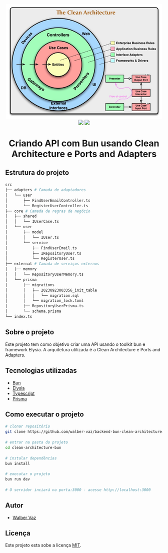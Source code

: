 <div align="center">
  <img src="./CleanArchitecture.jpg" width="500px" />
  <div>
    <img src="https://user-images.githubusercontent.com/709451/182802334-d9c42afe-f35d-4a7b-86ea-9985f73f20c3.png" width="60px" />
    <img src="https://avatars.githubusercontent.com/u/119793569?s=200&v=4"" width="60px" />
  </div>
  <h1>Criando API com Bun usando Clean Architecture e Ports and Adapters</h1>
</div>

## Estrutura do projeto

```bash
src
├── adapters # Camada de adaptadores
│   └── user
│       ├── FindUserEmailController.ts
│       └── RegisterUserController.ts
├── core # Camada de regras de negócio
│   ├── shared
│   │   └── IUserCase.ts
│   └── user
│       ├── model
│       │   └── IUser.ts
│       └── service
│           ├── FindUserEmail.ts
│           ├── IRepositoryUser.ts
│           └── RegisterUser.ts
├── external # Camada de serviços externos
│   ├── memory
│   │   └── RepositoryUserMemory.ts
│   └── prisma
│       ├── migrations
│       │   ├── 20230923003356_init_table
│       │   │   └── migration.sql
│       │   └── migration_lock.toml
│       ├── RepositoryUserPrisma.ts
│       └── schema.prisma
└── index.ts
```

## Sobre o projeto

Este projeto tem como objetivo criar uma API usando o toolkit bun e framework Elysia. A arquitetura utilizada é a Clean Architecture e Ports and Adapters.

## Tecnologias utilizadas

- [Bun](https://bun.sh)
- [Elysia](https://elysiajs.com)
- [Typescript](https://www.typescriptlang.org)
- [Prisma](https://www.prisma.io)

## Como executar o projeto

```bash
# clonar repositório
git clone https://github.com/walber-vaz/backend-bun-clean-architecture.git

# entrar na pasta do projeto
cd clean-architecture-bun

# instalar dependências
bun install

# executar o projeto
bun run dev

# O servidor inciará na porta:3000 - acesse http://localhost:3000
```

## Autor

- [Walber Vaz](https://www.linkedin.com/in/walber-vaz/)

## Licença

Este projeto esta sobe a licença [MIT](./LICENSE).
